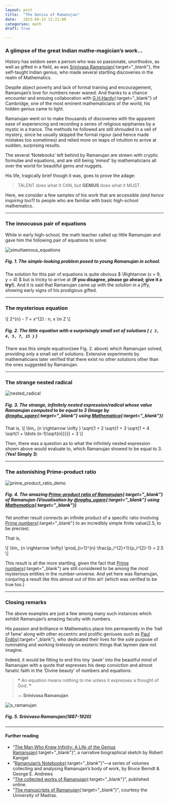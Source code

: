 ```yaml
---
layout: post
title:  "The Genius of Ramanujan"
date:   2015-09-15 12:21:00
categories: math
draft: true

---
```


### A glimpse of the great Indian mathe-magician’s work...

History has seldom seen a person who was so passionate, unorthodox, as well as gifted in a field, as was [Srinivasa Ramanujan][link_Ramanujan]{:target="_blank"}, the self-taught Indian genius, who made several startling discoveries in the realm of Mathematics.

Despite abject poverty and lack of formal training and encouragement, Ramanujan’s love for numbers never waned. And thanks to a chance encounter and ensuing collaboration with [G.H.Hardy][link_G_H_Hardy]{:target="_blank"} of Cambridge, one of the most eminent mathematicians of the world, his hidden genius came to light.

Ramanujan went on to make thousands of discoveries with the apparent ease of experiencing and recording a series of religious epiphanies by a mystic in a trance. The methods he followed are still shrouded in a veil of mystery, since he usually skipped the formal rigour (and hence made mistakes too sometimes) and relied more on leaps of intuition to arrive at sudden, surprising results.

The several ‘Notebooks’ left behind by Ramanujan are strewn with cryptic formulae and equations, and are still being _'mined'_ by mathematicians all over the world for beautiful gems and nuggets.

His life, tragically brief though it was, goes to prove the adage:

> TALENT does what it CAN, but **GENIUS** does what it MUST.

Here, we consider a few samples of his work that are accessible _(and hence inspiring too?)_ to people who are familiar with basic high-school mathematics.

---

### The innocuous pair of equations

While in early high-school, the math teacher called up little Ramanujan and gave him the following pair of equations to solve:

![simultaenous_equations]({{site.url}}/assets/images/ramanujan/simultaneous_equations.jpg)

##### **Fig. 1.** The simple-looking problem posed to young Ramanujan in school.

The solution for this pair of equations is quite obvious \$ \Rightarrow (x = 9, y = 4) \$  but is tricky to arrive at (**If you disagree, please go ahead; give it a try!**). And it is said that Ramanujan came up with the solution in a jiffy, showing early signs of his prodigious gifted.

---

### The mysterious equation

\\[ 2^{n} - 7 = x^{2} :  n, x \in Z  \\]

##### **Fig. 2.** The little equation with a surprisingly small set of solutions ( `{ 3, 4, 5, 7, 15 }` )

There was this simple equation(see Fig. 2. above) which Ramanujan solved, providing only a small set of solutions. Extensive experiments by mathematicians later verified that there exist no other solutions other than the ones suggested by Ramanujan.

---

### The strange nested radical

![nested_radical]({{site.url}}/assets/images/ramanujan/nested_radical.png)

##### **Fig. 3.** The strange, infinitely nested expression/radical whose value Ramanujan computed to be equal to 3 (Image by [@raghu_ugare][link_me_twitter]{:target="_blank"} using [Mathematica][link_Mathematica]{:target="_blank"})

That is,
\\[ \lim_ {n \rightarrow \infty } \sqrt{1 + 2 \sqrt{1 + 3 \sqrt{1 + 4 \sqrt{1 + \ldots  (n-1)\sqrt{n}}}}} = 3 \\]

Then, there was a question as to what the infinitely nested expression shown above would evaluate to, which Ramanujan showed to be equal to 3. (**Yes! Simply 3**)

---

### The astonishing Prime-product ratio

![prime_product_ratio_demo]({{site.url}}/assets/images/ramanujan/prime_product_ratio.png)

##### **Fig. 4.** The amazing [Prime-product ratio of Ramanujan][link_prime_product_ratio_demo]{:target="_blank"} of Ramanujan (Visualisation by [@raghu_ugare][link_me_twitter]{:target="_blank"} using [Mathematica][link_Mathematica]{:target="_blank"})

Yet another result connects an infinite product of a specific ratio involving [Prime numbers][link_Primes]{:target="_blank"} to an incredibly simple finite value(2.5, to be precise).

That is,

\\[ \lim_ {n \rightarrow \infty} \prod_{i=1}^{n} \frac{p_i^{2}+1}{p_i^{2}-1} = 2.5 \\]

This result is all the more startling, given the fact that [Prime numbers][link_Primes]{:target="_blank"} are still considered to be among the most mysterious entities in the number-universe. And yet here was Ramanujan, conjuring a result like this almost out of thin air! (which was verified to be true too.)

---

### Closing remarks

The above examples are just a few among many such instances which exhibit Ramanujan’s amazing faculty with numbers.

His passion and brilliance in Mathematics place him permanently in the ‘hall of fame’ along with other eccentric and prolific geniuses such as [Paul Erdős][link_Paul_Erdős]{:target="_blank"}, who dedicated their lives for the sole purpose of ruminating and working tirelessly on esoteric things that laymen dare not imagine.

Indeed, it would be fitting to end this tiny _‘peek’_ into the beautiful mind of Ramanujan with a quote that expresses his deep conviction and almost fanatic faith in the ‘Divine beauty’ of numbers and equations:

>  &#10077; An equation means nothing to me unless it expresses a thought of God.  &#10078;
>
> :~ **Srinivasa Ramanujan**

![s_ramanujan]({{site.url}}/assets/images/ramanujan/s_ramanujan.jpg)

##### **Fig. 5.** Srinivasa Ramanujan(1887-1920)

---

#### Further reading

+ “[The Man Who Knew Infinity: A Life of the Genius Ramanujan][link_the_man_who_knew_infinity]{:target="_blank"}”, a narrative biographical sketch by Robert Kanigel
+ “[Ramanujan’s Notebooks][link_Ramanujan_s_Notebooks]{:target="_blank"}”—a series of volumes collecting and analysing Ramanujan’s body of work, by Bruce Berndt & George E. Andrews
+ "[The collected works of Ramanujan][link_collected_works_of_Ramanujan]{:target="_blank"}", published online.
+ "[The manuscripts of Ramanujan][link_manuscripts_of_Ramanujan]{:target="_blank"}", courtesy the University of Madras.

[link_me_twitter]: https://twitter.com/raghu_ugare
[link_Primes]: http://en.wikipedia.org/wiki/Prime_number
[link_Mathematica]: http://www.wolfram.com/mathematica/
[link_G_H_Hardy]: http://en.wikipedia.org/wiki/G._H._Hardy
[link_Ramanujan]: http://en.wikipedia.org/wiki/Srinivasa_Ramanujan
[link_Paul_Erdős]: http://en.wikipedia.org/wiki/Paul_Erd%C5%91s
[link_prime_product_ratio_demo]: http://demonstrations.wolfram.com/ThePrimeProductRatioOfRamanujan/
[link_the_man_who_knew_infinity]: http://amzn.to/1kvSR7f
[link_Ramanujan_s_Notebooks]: http://amzn.to/1gvxBZz
[link_collected_works_of_Ramanujan]: http://ramanujan.sirinudi.org/
[link_manuscripts_of_Ramanujan]: http://www.math.tifr.res.in/~publ/ramanujan.html
